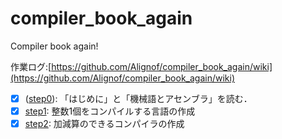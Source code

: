 # compiler_book_again
Compiler book again!

作業ログ:[https://github.com/Alignof/compiler_book_again/wiki](https://github.com/Alignof/compiler_book_again/wiki)

- [x] ([step0](https://github.com/Alignof/compiler_book_again/wiki/step0)): 「はじめに」と「機械語とアセンブラ」を読む．
- [x] [step1](https://github.com/Alignof/compiler_book_again/wiki/step1): 整数1個をコンパイルする言語の作成
- [x] [step2](https://github.com/Alignof/compiler_book_again/wiki/step2): 加減算のできるコンパイラの作成
